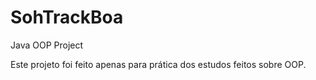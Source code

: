 # SohTrackBoa
Java OOP Project

Este projeto foi feito apenas para prática dos estudos feitos sobre OOP.
